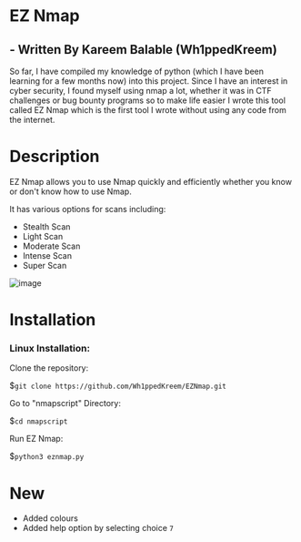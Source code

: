 # EZ Nmap
## - Written By Kareem Balable (Wh1ppedKreem)
So far, I have compiled my knowledge of python (which I have been learning for a few months now) into this project. Since I have an interest in cyber security, I found myself using nmap a lot, whether it was in CTF challenges or bug bounty programs so to make life easier I wrote this tool called EZ Nmap which is the first tool I wrote without using any code from the internet.

# Description

EZ Nmap allows you to use Nmap quickly and efficiently whether you know or don't know how to use Nmap.

It has various options for scans including:

- Stealth Scan
- Light Scan
- Moderate Scan
- Intense Scan
- Super Scan

![image](https://user-images.githubusercontent.com/78312390/216361275-03657a30-cb9d-4113-9561-e7381c438170.png)


# Installation

### Linux Installation:
Clone the repository:

$```git clone https://github.com/Wh1ppedKreem/EZNmap.git```

Go to "nmapscript" Directory:

$```cd nmapscript```

Run EZ Nmap:

$```python3 eznmap.py```

# New
- Added colours
- Added help option by selecting choice ```7```
